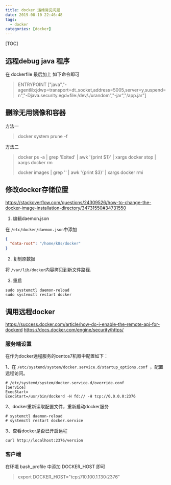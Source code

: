 ```yaml
---
title: docker 运维常见问题
date: 2019-08-10 22:46:48
tags: 
  - docker
categories: [docker]
---
```


[TOC]

## 远程debug java 程序

在 dockerfile 最后加上 如下命令即可

> ENTRYPOINT ["java","-agentlib:jdwp=transport=dt_socket,address=5005,server=y,suspend=n","-Djava.security.egd=file:/dev/./urandom","-jar","/app.jar"]

## 删除无用镜像和容器

方法一

> docker system prune -f

方法二

>docker ps -a | grep 'Exited' | awk '{print $1}' | xargs docker stop | xargs docker rm
>
>docker images | grep '<none>' | awk '{print $3}' | xargs docker rmi

## 修改docker存储位置

https://stackoverflow.com/questions/24309526/how-to-change-the-docker-image-installation-directory/34731550#34731550

1. 编辑daemon.json

在 `/etc/docker/daemon.json`中添加

```json
{
  "data-root": "/home/k8s/docker"
}
```

2. 复制原数据

将 `/var/lib/docker`内容拷贝到新文件路径.

3. 重启

```
sudo systemctl daemon-reload
sudo systemctl restart docker
```

## 调用远程docker

https://success.docker.com/article/how-do-i-enable-the-remote-api-for-dockerd
https://docs.docker.com/engine/security/https/

### 服务端设置

在作为docker远程服务的centos7机器中配置如下：

1、在 `/etc/systemd/system/docker.service.d/startup_options.conf `，配置远程访问。

```
# /etc/systemd/system/docker.service.d/override.conf
[Service]
ExecStart=
ExecStart=/usr/bin/dockerd -H fd:// -H tcp://0.0.0.0:2376
```

2、docker重新读取配置文件，重新启动docker服务

```
# systemctl daemon-reload
# systemctl restart docker.service
```

3、查看docker是否已开启远程

```
curl http://localhost:2376/version
```

### 客户端

在环境 bash_profile 中添加 DOCKER_HOST 即可

> export DOCKER_HOST="tcp://10.100.1.130:2376"

